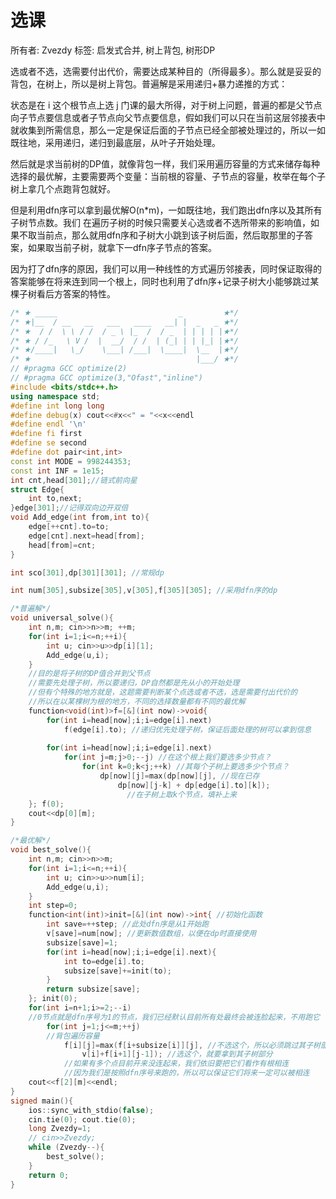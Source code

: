 # 选课

所有者: Zvezdy
标签: 启发式合并, 树上背包, 树形DP

选或者不选，选需要付出代价，需要达成某种目的（所得最多）。那么就是妥妥的背包，在树上，所以是树上背包。普遍解是采用递归+暴力递推的方式：

状态是在 i 这个根节点上选 j 门课的最大所得，对于树上问题，普遍的都是父节点向子节点要信息或者子节点向父节点要信息，假如我们可以只在当前这层邻接表中就收集到所需信息，那么一定是保证后面的子节点已经全部被处理过的，所以一如既往地，采用递归，递归到最底层，从叶子开始处理。

然后就是求当前树的DP值，就像背包一样，我们采用遍历容量的方式来储存每种选择的最优解，主要需要两个变量：当前根的容量、子节点的容量，枚举在每个子树上拿几个点跑背包就好。

但是利用dfn序可以拿到最优解O(n*m)，一如既往地，我们跑出dfn序以及其所有子树节点数。我们 在遍历子树的时候只需要关心选或者不选所带来的影响值，如果不取当前点，那么就用dfn序和子树大小跳到该子树后面，然后取那里的子答案，如果取当前子树，就拿下一dfn序子节点的答案。

因为打了dfn序的原因，我们可以用一种线性的方式遍历邻接表，同时保证取得的答案能够在将来连到同一个根上，同时也利用了dfn序+记录子树大小能够跳过某棵子树看后方答案的特性。

```cpp
/* ★ _____                           _         ★*/
/* ★|__  / __   __   ___   ____   __| |  _   _ ★*/
/* ★  / /  \ \ / /  / _ \ |_  /  / _  | | | | |★*/
/* ★ / /_   \ V /  |  __/  / /  | (_| | | |_| |★*/
/* ★/____|   \_/    \___| /___|  \____|  \__  |★*/
/* ★                                     |___/ ★*/
// #pragma GCC optimize(2)
// #pragma GCC optimize(3,"Ofast","inline")
#include <bits/stdc++.h>
using namespace std;
#define int long long
#define debug(x) cout<<#x<<" = "<<x<<endl
#define endl '\n'
#define fi first
#define se second
#define dot pair<int,int>
const int MODE = 998244353;
const int INF = 1e15;
int cnt,head[301];//链式前向星
struct Edge{
    int to,next;
}edge[301];//记得双向边开双倍
void Add_edge(int from,int to){
    edge[++cnt].to=to;
    edge[cnt].next=head[from];
    head[from]=cnt;
}

int sco[301],dp[301][301]; //常规dp

int num[305],subsize[305],v[305],f[305][305]; //采用dfn序的dp

/*普遍解*/
void universal_solve(){
    int n,m; cin>>n>>m; ++m;
    for(int i=1;i<=n;++i){
        int u; cin>>u>>dp[i][1];
        Add_edge(u,i);
    }
    //目的是将子树的DP值合并到父节点
    //需要先处理子树，所以要递归，DP自然都是先从小的开始处理
    //但有个特殊的地方就是，这题需要判断某个点选或者不选，选是需要付出代价的
    //所以在以某棵树为根的地方，不同的选择数量都有不同的最优解
    function<void(int)>f=[&](int now)->void{
        for(int i=head[now];i;i=edge[i].next)
            f(edge[i].to); //递归优先处理子树，保证后面处理的树可以拿到信息
        
        for(int i=head[now];i;i=edge[i].next)
            for(int j=m;j>0;--j) //在这个根上我们要选多少节点？
                for(int k=0;k<j;++k) //其每个子树上要选多少个节点？
                    dp[now][j]=max(dp[now][j], //现在已存
                        dp[now][j-k] + dp[edge[i].to][k]);
                          //在子树上取k个节点，填补上来
    }; f(0);
    cout<<dp[0][m];
}

/*最优解*/
void best_solve(){
    int n,m; cin>>n>>m;
    for(int i=1;i<=n;++i){
        int u; cin>>u>>num[i];
        Add_edge(u,i);
    }
    int step=0;
    function<int(int)>init=[&](int now)->int{ //初始化函数
        int save=++step; //此处dfn序是从1开始跑
        v[save]=num[now]; //更新数值数组，以便在dp时直接使用
        subsize[save]=1;
        for(int i=head[now];i;i=edge[i].next){
            int to=edge[i].to;
            subsize[save]+=init(to);
        }
        return subsize[save];
    }; init(0);
    for(int i=n+1;i>=2;--i)
    //0节点就是dfn序号为1的节点，我们已经默认目前所有处最终会被连脸起来，不用跑它
        for(int j=1;j<=m;++j)
        //背包遍历容量
            f[i][j]=max(f[i+subsize[i]][j], //不选这个，所以必须跳过其子树部分
                v[i]+f[i+1][j-1]); //选这个，就要拿到其子树部分
            //如果有多个点目前开来没连起来，我们依旧要把它们看作有根相连
            //因为我们是按照dfn序号来跑的，所以可以保证它们将来一定可以被相连
    cout<<f[2][m]<<endl;
}
signed main(){
    ios::sync_with_stdio(false);
    cin.tie(0); cout.tie(0);
    long Zvezdy=1;
    // cin>>Zvezdy;
    while (Zvezdy--){
        best_solve();
    }
    return 0;
}

```
